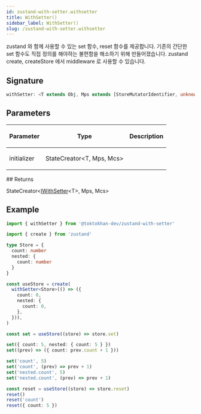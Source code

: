 ```yaml
---
id: zustand-with-setter.withsetter
title: WithSetter()
sidebar_label: WithSetter()
slug: /zustand-with-setter.withsetter
---
```






zustand 와 함께 사용할 수 있는 set 함수, reset 함수를 제공합니다. 기존의 간단한 set 함수도 직접 정의를 해야하는 불편함을 해소하기 위해 만들어졌습니다. zustand create, createStore 에서 middleware 로 사용할 수 있습니다.

## Signature

```typescript
withSetter: <T extends Obj, Mps extends [StoreMutatorIdentifier, unknown][] = [], Mcs extends [StoreMutatorIdentifier, unknown][] = []>(initializer: StateCreator<T, Mps, Mcs>) => StateCreator<IWithSetter<T>, Mps, Mcs>
```

## Parameters

<table><thead><tr><th>

Parameter


</th><th>

Type


</th><th>

Description


</th></tr></thead>
<tbody><tr><td>

initializer


</td><td>

StateCreator&lt;T, Mps, Mcs&gt;


</td><td>


</td></tr>
</tbody></table>
## Returns

StateCreator&lt;[IWithSetter](./zustand-with-setter.iwithsetter)&lt;T&gt;, Mps, Mcs&gt;

## Example


```ts
import { withSetter } from '@toktokhan-dev/zustand-with-setter'

import { create } from 'zustand'

type Store = {
  count: number
  nested: {
    count: number
  }
}

const useStore = create(
  withSetter<Store>(() => ({
    count: 0,
    nested: {
      count: 0,
    },
  })),
)

const set = useStore((store) => store.set)

set({ count: 5, nested: { count: 5 } })
set((prev) => ({ count: prev.count + 1 }))

set('count', 5)
set('count', (prev) => prev + 1)
set('nested.count', 5)
set('nested.count', (prev) => prev + 1)

const reset = useStore((store) => store.reset)
reset()
reset('count')
reset({ count: 5 })
```

